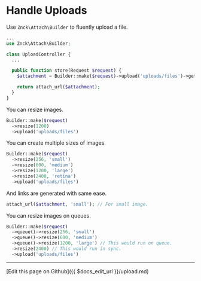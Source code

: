 # Handle Uploads

Use `Znck\Attach\Builder` to fluently upload a file.

``` php
...
use Znck\Attach\Builder;

class UploadController {
  ...

  public function store(Request $request) {
    $attachment = Builder::make($request)->upload('uploads/files')->getAttachment();

    return attach_url($attachment);
  }
}
```

You can resize images.

``` php
Builder::make($request)
  ->resize(1200)
  ->upload('uploads/files')
```

You can create multiple sizes of images.

``` php
Builder::make($request)
  ->resize(256, 'small')
  ->resize(600, 'medium')
  ->resize(1200, 'large')
  ->resize(2400, 'retina')
  ->upload('uploads/files')
```

And links are generated with same ease.

``` php
attach_url($attachment, 'small'); // For small image.
```

You can resize images on queues.

``` php
Builder::make($request)
  ->queue()->resize(256, 'small')
  ->queue()->resize(600, 'medium')
  ->queue()->resize(1200, 'large') // This would run on queue.
  ->resize(2400) // This would run in sync.
  ->upload('uploads/files')
```

-------------------------------
[Edit this page on Github]({{ $docs_edit_url }}/upload.md)
